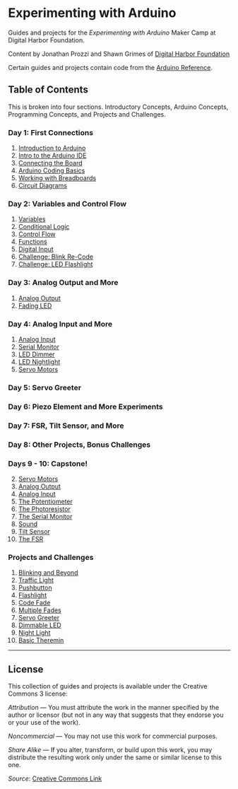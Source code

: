 # Experimenting with Arduino

Guides and projects for the _Experimenting with Arduino_ Maker Camp at Digital Harbor Foundation.

Content by Jonathan Prozzi and Shawn Grimes of [Digital Harbor Foundation](http://www.digitalharbor.org)

Certain guides and projects contain code from the [Arduino Reference](http://www.arduino.cc).

## Table of Contents
This is broken into four sections. Introductory Concepts, Arduino Concepts, Programming Concepts, and Projects and Challenges.

### Day 1: First Connections
1. [Introduction to Arduino](https://github.com/jonathanprozzi/Experimenting-with-Arduino/blob/master/introduction/intro.md)
2. [Intro to the Arduino IDE](https://github.com/jonathanprozzi/Experimenting-with-Arduino/blob/master/introduction/introide.md)
3. [Connecting the Board](https://github.com/jonathanprozzi/Experimenting-with-Arduino/blob/master/introduction/ide.md)
4. [Arduino Coding Basics](https://github.com/jonathanprozzi/Experimenting-with-Arduino/blob/master/introduction/arduino-programming-basics.md)
5. [Working with Breadboards](https://github.com/jonathanprozzi/Experimenting-with-Arduino/blob/master/introduction/breadboard.md)
6. [Circuit Diagrams](https://github.com/jonathanprozzi/Experimenting-with-Arduino/blob/master/introduction/circuit-diagrams.md)

### Day 2: Variables and Control Flow
1. [Variables](https://github.com/jonathanprozzi/Experimenting-with-Arduino/blob/master/programming-concepts/variables.md)
2. [Conditional Logic]()
3. [Control Flow](https://github.com/jonathanprozzi/Experimenting-with-Arduino/blob/master/programming-concepts/controlflow.md)
4. [Functions](https://github.com/jonathanprozzi/Experimenting-with-Arduino/blob/master/programming-concepts/functions.md)
5. [Digital Input](https://github.com/jonathanprozzi/Experimenting-with-Arduino/blob/master/arduino-concepts/digitalinput.md)
6. [Challenge: Blink Re-Code](https://github.com/jonathanprozzi/Experimenting-with-Arduino/blob/master/projects-challenges/blink-recode.md)
7. [Challenge: LED Flashlight](https://github.com/jonathanprozzi/Experimenting-with-Arduino/blob/master/projects-challenges/led-flashlight.md)

### Day 3: Analog Output and More
1. [Analog Output](https://github.com/jonathanprozzi/Experimenting-with-Arduino/blob/master/arduino-concepts/analogoutput.md)
2. [Fading LED](https://github.com/jonathanprozzi/Experimenting-with-Arduino/blob/master/projects-challenges/fading-led.md)

### Day 4: Analog Input and More
1. [Analog Input](https://github.com/jonathanprozzi/Experimenting-with-Arduino/blob/master/arduino-concepts/analoginput.md)
2. [Serial Monitor](https://github.com/jonathanprozzi/Experimenting-with-Arduino/blob/master/arduino-concepts/serial.md)
3. [LED Dimmer](https://github.com/jonathanprozzi/Experimenting-with-Arduino/blob/master/projects-challenges/dimmableled.md)
4. [LED Nightlight](https://github.com/jonathanprozzi/Experimenting-with-Arduino/blob/master/projects-challenges/nightlight.md)
5. [Servo Motors](https://github.com/jonathanprozzi/Experimenting-with-Arduino/blob/master/arduino-concepts/servo.md)

### Day 5: Servo Greeter

### Day 6: Piezo Element and More Experiments

### Day 7: FSR, Tilt Sensor, and More

### Day 8: Other Projects, Bonus Challenges

### Days 9 - 10: Capstone!

2. [Servo Motors](https://github.com/jonathanprozzi/Experimenting-with-Arduino/blob/master/arduino-concepts/servo.md)
3. [Analog Output](https://github.com/jonathanprozzi/Experimenting-with-Arduino/blob/master/arduino-concepts/analogoutput.md)
4. [Analog Input](https://github.com/jonathanprozzi/Experimenting-with-Arduino/blob/master/arduino-concepts/analoginput.md)
5. [The Potentiometer](https://github.com/jonathanprozzi/Experimenting-with-Arduino/blob/master/arduino-concepts/potentiometer.md)
6. [The Photoresistor](https://github.com/jonathanprozzi/Experimenting-with-Arduino/blob/master/arduino-concepts/photoresistor.md)
7. [The Serial Monitor](https://github.com/jonathanprozzi/Experimenting-with-Arduino/blob/master/arduino-concepts/serial.md)
8. [Sound](https://github.com/jonathanprozzi/Experimenting-with-Arduino/blob/master/arduino-concepts/sound.md)
9. [Tilt Sensor](https://github.com/jonathanprozzi/Experimenting-with-Arduino/blob/master/arduino-concepts/tiltsensor.md)
10. [The FSR](https://github.com/jonathanprozzi/Experimenting-with-Arduino/blob/master/arduino-concepts/fsr.md)

### Projects and Challenges
1. [Blinking and Beyond](https://github.com/jonathanprozzi/Experimenting-with-Arduino/blob/master/projects-challenges/blinkbeyond.md)
2. [Traffic Light](https://github.com/jonathanprozzi/Experimenting-with-Arduino/blob/master/projects-challenges/trafficlight.md)
3. [Pushbutton](https://github.com/jonathanprozzi/Experimenting-with-Arduino/blob/master/projects-challenges/pushbutton.md)
4. [Flashlight](https://github.com/jonathanprozzi/Experimenting-with-Arduino/blob/master/projects-challenges/flashlight.md)
5. [Code Fade](https://github.com/jonathanprozzi/Experimenting-with-Arduino/blob/master/projects-challenges/codefade.md)
6. [Multiple Fades](https://github.com/jonathanprozzi/Experimenting-with-Arduino/blob/master/projects-challenges/multifade.md)
7. [Servo Greeter](https://github.com/jonathanprozzi/Experimenting-with-Arduino/blob/master/projects-challenges/servogreet.md)
8. [Dimmable LED](https://github.com/jonathanprozzi/Experimenting-with-Arduino/blob/master/projects-challenges/dimmableled.md)
9. [Night Light](https://github.com/jonathanprozzi/Experimenting-with-Arduino/blob/master/projects-challenges/nightlight.md)
10. [Basic Theremin](https://github.com/jonathanprozzi/Experimenting-with-Arduino/blob/master/projects-challenges/theremin.md)

--- 
## License

This collection of guides and projects is available under the Creative Commons 3 license:

_Attribution_ — You must attribute the work in the manner specified by the author or licensor (but not in any way that suggests that they endorse you or your use of the work).

_Noncommercial_ — You may not use this work for commercial purposes.

_Share Alike_ — If you alter, transform, or build upon this work, you may distribute the resulting work only under the same or similar license to this one.

_Source_: [Creative Commons Link](http://creativecommons.org/licenses/by-nc-sa/3.0/)
